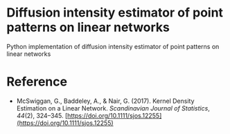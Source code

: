 # Diffusion intensity estimator of point patterns on linear networks
Python implementation of diffusion intensity estimator of point patterns on linear networks 


# Reference
- McSwiggan, G., Baddeley, A., & Nair, G. (2017). Kernel Density Estimation on a Linear Network. _Scandinavian Journal of Statistics_, _44_(2), 324–345. [https://doi.org/10.1111/sjos.12255](https://doi.org/10.1111/sjos.12255)